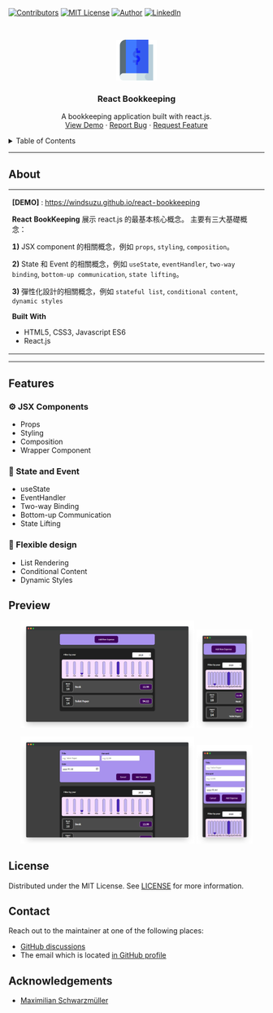 <!--
*** Thanks for checking out the react-bookkeeping. If you have a suggestion
*** that would make this better, please fork the repo and create a pull request
*** or simply open an issue with the tag "enhancement".
*** Thanks again! Now go create something AMAZING! :D
***
*** To avoid retyping too much info. Do a search and replace for the following:
*** github_username (that is "windsuzu"), repo_name (that is "react-bookkeeping"), project_title, project_description
-->

<!-- [![Issues][issues-shield]][issues-url] -->
<!-- [![PR Welcome][pr-welcome-shield]](#contributing) -->
[![Contributors][contributors-shield]][contributors-url]
[![MIT License][license-shield]][license-url]
[![Author][author-shield]][author-url]
[![LinkedIn][linkedin-shield]][linkedin-url]


<!-- PROJECT LOGO -->
<br />
<p align="center">
  <a href="https://windsuzu.github.io/react-bookkeeping">
    <img src="public/logo.png" alt="Bookkeeping icons created by Freepik - Flaticon" width="80" height="80">
  </a>

  <h3 align="center">React Bookkeeping</h3>

  <p align="center">
    A bookkeeping application built with react.js. 
    <br />
    <a href="https://windsuzu.github.io/react-bookkeeping">View Demo</a>
    ·
    <a href="https://github.com/windsuzu/react-bookkeeping/issues">Report Bug</a>
    ·
    <a href="https://github.com/windsuzu/react-bookkeeping/issues">Request Feature</a>
  </p>
</p>


<details>
<summary>Table of Contents</summary>

* [About](#about)
* [Getting Started](#getting-started)
  * [Installation](#installation)
* [Usage](#usage)
* [Roadmap](#roadmap)
* [Contributing](#contributing)
* [License](#license)
* [Contact](#contact)
* [Acknowledgements](#acknowledgements)

</details>

---

<!-- ABOUT THE PROJECT -->
## About

<table>
<tr>
<td>

**[DEMO]** : https://windsuzu.github.io/react-bookkeeping

**React BookKeeping** 展示 react.js 的最基本核心概念。 主要有三大基礎概念：

**1)** JSX component 的相關概念，例如 `props`, `styling`, `composition`。 

**2)** State 和 Event 的相關概念，例如 `useState`, `eventHandler`, `two-way binding`, `bottom-up communication`, `state lifting`。

**3)** 彈性化設計的相關概念，例如 `stateful list`, `conditional content`, `dynamic styles`

**Built With**

* HTML5, CSS3, Javascript ES6
* React.js

</td>
</tr>
</table>

---

## Features

### **⚙️ JSX Components**

- Props
- Styling
- Composition
- Wrapper Component

### **🚥 State and Event**

- useState
- EventHandler
- Two-way Binding
- Bottom-up Communication
- State Lifting

### **💪 Flexible design**

- List Rendering
- Conditional Content
- Dynamic Styles

## Preview

<p align="center">
  <img src="images/web/1.png" width=68%>
  <img src="images/phone/1.png" width=22%>
</p>
<p align="center">
  <img src="images/web/2.png" width=68%>
  <img src="images/phone/2.png" width=22%>
</p>

## License

Distributed under the MIT License. See [LICENSE](https://github.com/windsuzu/react-bookkeeping/blob/main/LICENSE) for more information.

## Contact

Reach out to the maintainer at one of the following places:

* [GitHub discussions](https://github.com/windsuzu/react-bookkeeping/discussions)
* The email which is located [in GitHub profile](https://github.com/windsuzu)


## Acknowledgements

* [Maximilian Schwarzmüller](https://www.udemy.com/user/maximilian-schwarzmuller/)

[contributors-shield]: https://img.shields.io/github/contributors/windsuzu/react-bookkeeping.svg?style=for-the-badge
[contributors-url]: https://github.com/windsuzu/react-bookkeeping/graphs/contributors
[issues-shield]: https://img.shields.io/github/issues/windsuzu/react-bookkeeping.svg?style=for-the-badge
[issues-url]: https://github.com/windsuzu/react-bookkeeping/issues
[license-shield]: https://img.shields.io/github/license/windsuzu/react-bookkeeping.svg?style=for-the-badge&label=license
[license-url]: https://github.com/windsuzu/react-bookkeeping/blob/main/LICENSE
[linkedin-shield]: https://img.shields.io/badge/-LinkedIn-black.svg?style=for-the-badge&logo=linkedin&colorB=555
[linkedin-url]: https://linkedin.com/in/windsuzu
[pr-welcome-shield]: https://shields.io/badge/PRs-Welcome-ff69b4?style=for-the-badge
[author-shield]: https://shields.io/badge/Made_with_%E2%9D%A4_by-windsuzu-F4A92F?style=for-the-badge
[author-url]: https://github.com/windsuzu
